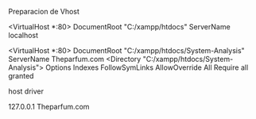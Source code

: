Preparacion de Vhost

<VirtualHost *:80>
    DocumentRoot "C:/xampp/htdocs"
    ServerName localhost
</VirtualHost>

<VirtualHost *:80>
    DocumentRoot "C:/xampp/htdocs/System-Analysis"
    ServerName Theparfum.com
    <Directory "C:/xampp/htdocs/System-Analysis">
        Options Indexes FollowSymLinks
        AllowOverride All
        Require all granted
    </Directory>
</VirtualHost>


host driver

127.0.0.1 Theparfum.com